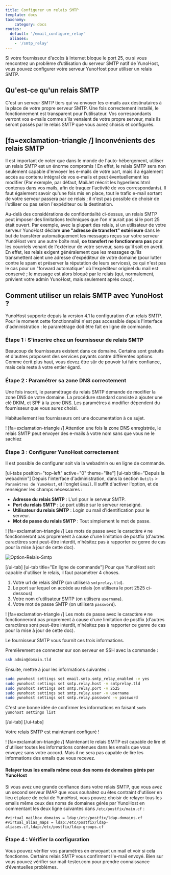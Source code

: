 ```yaml
---
title: Configurer un relais SMTP
template: docs
taxonomy:
    category: docs
routes:
  default: '/email_configure_relay'
  aliases: 
    - '/smtp_relay'
---
```


Si votre fournisseur d'accès à Internet bloque le port 25, ou si vous rencontrez un problème d’utilisation du serveur SMTP natif de YunoHost, vous pouvez configurer votre serveur YunoHost pour utiliser un relais SMTP.

## Qu'est-ce qu'un relais SMTP

C'est un serveur SMTP tiers qui va envoyer les e-mails aux destinataires à la place de votre propre serveur SMTP.
Une fois correctement installé, le fonctionnement est transparent pour l’utilisateur. Vos correspondants verront vos e-mails comme s’ils venaient de votre propre serveur, mais ils seront passés par le relais SMTP que vous aurez choisis et configurés.

## [fa=exclamation-triangle /] Inconvénients des relais SMTP

Il est important de noter que dans le monde de l'auto-hébergement, utiliser un relais SMTP est un énorme compromis ! En effet, le relais SMTP sera non seulement capable d'envoyer les e-mails de votre part, mais il a également accès au contenu intégral de vos e-mails et peut éventuellement les modifier (Par exemple, par défaut, MailJet réécrit les hyperliens html contenus dans vos mails, afin de traquer l'activité de vos correspondants). Il faut également savoir qu'une fois mis en place, tout le trafic e-mail sortant de votre serveur passera par ce relais ; il n'est pas possible de choisir de l'utiliser ou pas selon l'expéditeur ou la destination.

Au-delà des considérations de confidentialité ci-dessus, un relais SMTP peut imposer des limitations techniques que l'on n'aurait pas si le port 25 était ouvert. Par exemple, avec la plupart des relais, si un utilisateur de votre serveur YunoHost déclare **une "adresse de transfert" extérieure** dans le but de transférer automatiquement les messages reçus sur votre serveur YunoHost vers une autre boîte mail, **ce transfert ne fonctionnera pas** pour les courriels venant de l'extérieur de votre serveur, sans qu'il soit en averti. En effet, les relais exigent généralement que les messages qu'ils transmettent aient une adresse d'expéditeur de votre domaine (pour lutter contre le spam et préserver la réputation de leurs services), ce qui n'est pas le cas pour un "forward automatique" où l'expéditeur originel du mail est conservé ; le message est alors bloqué par le relais (qui, normalement, prévient votre admin YunoHost, mais seulement après coup).

## Comment utiliser un relais SMTP avec YunoHost ?

YunoHost supporte depuis la version 4.1 la configuration d'un relais SMTP. Pour le moment cette fonctionnalité n'est pas accessible depuis l'interface d'administration : le paramétrage doit être fait en ligne de commande.

### Étape 1 : S'inscrire chez un fournisseur de relais SMTP

Beaucoup de fournisseurs existent dans ce domaine. Certains sont gratuits et d'autres proposent des services payants contre différentes options. Comme écrit plus haut, vous devez être sûr de pouvoir lui faire confiance, mais cela reste à votre entier égard.

### Étape 2 : Paramétrer sa zone DNS correctement

Une fois inscrit, le paramétrage du relais SMTP demande de modifier la zone DNS de votre domaine. La procédure standard consiste à ajouter une clé DKIM, et SPF à la zone DNS. Les paramètres à modifier dépendent du fournisseur que vous aurez choisi.

Habituellement les fournisseurs ont une documentation à ce sujet.

! [fa=exclamation-triangle /] Attention une fois la zone DNS enregistrée, le relais SMTP peut envoyer des e-mails à votre nom sans que vous ne le sachiez

### Étape 3 : Configurer YunoHost correctement

Il est possible de configurer soit via la webadmin ou en ligne de commande.

[ui-tabs position="top-left" active="0" theme="lite"]
[ui-tab title="Depuis la webadmin"]
Depuis l'interface d'administration, dans la section `Outils` > `Paramètres de YunoHost`, et l'onglet `Email`.
Il suffit d'activer l'option, et de renseigner les champs nécessaires :

- **Adresse du relais SMTP** : L'url pour le serveur SMTP.
- **Port du relais SMTP** : Le port utilisé sur le serveur renseigné.
- **Utilisateur du relais SMTP** : Login ou mail d'identification pour le serveur.
- **Mot de passe du relais SMTP** : Tout simplement le mot de passe.

! [fa=exclamation-triangle /] Les mots de passe avec le caractère `#` ne fonctionneront pas proprement à cause d'une limitation de postfix (d'autres caractères sont peut-être interdit, n'hésitez pas à rapporter ce genre de cas pour la mise à jour de cette doc).

![Option-Relais-Smtp](/img/relay_smtp_option_webadmin_en.png?resize=800)

[/ui-tab]
[ui-tab title="En ligne de commande"]
Pour que YunoHost soit capable d'utiliser le relais, il faut paramétrer 4 choses.

1. Votre url de relais SMTP (on utilisera `smtprelay.tld`).
2. Le port sur lequel on accède au relais (on utilisera le port 2525 ci-dessous)
3. Votre nom d'utilisateur SMTP (on utilisera `username`).
4. Votre mot de passe SMTP (on utilisera `password`).

! [fa=exclamation-triangle /] Les mots de passe avec le caractère `#` ne fonctionneront pas proprement à cause d'une limitation de postfix (d'autres caractères sont peut-être interdit, n'hésitez pas à rapporter ce genre de cas pour la mise à jour de cette doc).

Le fournisseur SMTP vous fournit ces trois informations.

Premièrement se connecter sur son serveur en SSH avec la commande :

```bash
ssh admin@domain.tld
```

Ensuite, mettre à jour les informations suivantes :

```bash
sudo yunohost settings set email.smtp.smtp_relay_enabled -v yes
sudo yunohost settings set smtp.relay.host -v smtprelay.tld
sudo yunohost settings set smtp.relay.port -v 2525
sudo yunohost settings set smtp.relay.user -v username
sudo yunohost settings set smtp.relay.password -v password
```

C'est une bonne idée de confirmer les informations en faisant `sudo yunohost settings list`

[/ui-tab] [/ui-tabs]

Votre relais SMTP est maintenant configuré !

! [fa=exclamation-triangle /] Maintenant le relais SMTP est capable de lire et d'utiliser toutes les informations contenues dans les emails que vous envoyez sans votre accord. Mais il ne sera pas capable de lire les informations des emails que vous recevez.

#### Relayer tous les emails même ceux des noms de domaines gérés par YunoHost

Si vous avez une grande confiance dans votre relais SMTP, que vous avez un second serveur IMAP que vous souhaitez ou êtes contraint d'utiliser en lieu et place de celui de YunoHost, vous pouvez choisir de relayer tous les emails même ceux des noms de domaines gérés par YunoHost en commentant les deux ligne suivantes dans `/etc/postfix/main.cf` :

```text
#virtual_mailbox_domains = ldap:/etc/postfix/ldap-domains.cf
#virtual_alias_maps = ldap:/etc/postfix/ldap-aliases.cf,ldap:/etc/postfix/ldap-groups.cf
```

### Étape 4 : Vérifier la configuration

Vous pouvez vérifier vos paramètres en envoyant un mail et voir si cela fonctionne. Certains relais SMTP vous confirment l'e-mail envoyé. Bien sur vous pouvez vérifier sur mail-tester.com pour prendre connaissance d’éventuelles problèmes.
